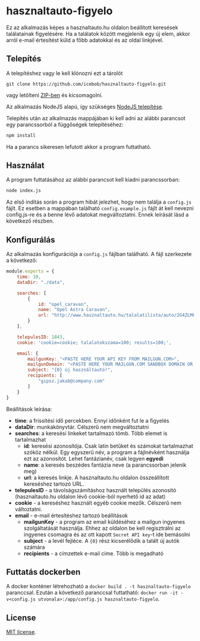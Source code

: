 # hasznaltauto-figyelo
Ez az alkalmazás képes a hasznaltauto.hu oldalon beállított keresések találatainak figyelésére. Ha a találatok között megjelenik egy új elem, akkor arról e-mail értesítést küld a főbb adatokkal és az oldal linkjével.

## Telepítés
A telepítéshez vagy le kell klónozni ezt a tárolót
```
git clone https://github.com/icebob/hasznaltauto-figyelo.git
```
vagy letölteni [ZIP-ben](https://github.com/icebob/hasznaltauto-figyelo/archive/master.zip) és kicsomagolni.

Az alkalmazás NodeJS alapú, így szükséges [NodeJS telepítése](https://nodejs.org/en/download/package-manager/).

Telepítés után az alkalmazás mappájában ki kell adni az alábbi parancsot egy parancssorból a függőségek telepítéséhez:
```bash
npm install
```

Ha a parancs sikeresen lefutott akkor a program futtatható.

## Használat
A program futtatásához az alábbi parancsot kell kiadni parancssorban:
```bash
node index.js
```

Az első indítás során a program hibát jelezhet, hogy nem találja a `config.js` fájlt. Ez esetben a mappában található `config.example.js` fájlt át kell nevezni config.js-re és a benne lévő adatokat megváltoztatni. Ennek leírását lásd a következő részben.

## Konfigurálás
Az alkalmazás konfigurációja a `config.js` fájlban található.
A fájl szerkezete a következő:
```js
module.exports = {
	time: 10,
	dataDir: "./data",

	searches: [
		{
			id: "opel_caravan",
			name: "Opel Astra Caravan",
			url: "http://www.hasznaltauto.hu/talalatilista/auto/2G4ZLM6H4LHPDGMCKJQHZDH4T2PHATRPML46HMGZD5WYO4RCKTY1QY69R2S5GSOSA2LWHHFZA4RAMCAMTTFT3HQUMW3F0OZ9RMYDQRLYCCLDQW734RMFTH7Z2GZY31W1Y5WO6UISWJC1H9SOJT9Y8PY4YPLDTJ6905AHHT11QIF2HML0FAC2CIC9YEMGCW0W2EGOKOE9TEP0M1Q8PUF4C7FEJU22745MKGG2TY2F3F7HI5LR2EOTHH9UR2OQ499J2FM0DFAWMK9DQKHE3HZL7TG7LRAS8U1UE4II1IA5KLPZO0K6C1TS7G3ZUFOIUQK26WH61FY0Z7YT6JZRRIYE99KLOGY20WF3JJY6Y2KQAHKEJR6ZRUH970AUOMD/page1"
		}
	],

	telepulesID: 1843,
	cookie: 'cookie=cookie; talalatokszama=100; results=100;',

	email: {
		mailgunKey: "<PASTE HERE YOUR API KEY FROM MAILGUN.COM>",
		mailgunDomain: "<PASTE HERE YOUR MAILGUN.COM SANDBOX DOMAIN OR CUSTOM DOMAIN>",
		subject: "{0} új használtautó!",
		recipients: [
			"gipsz.jakab@company.com"
		]
	}
}
```

Beállítások leírása:

- **time**: a frissítési idő percekben. Ennyi időnként fut le a figyelés
- **dataDir**: munkakönyvtár. Célszerű nem megváltoztatni
- **searches**: a keresési linkeket tartalmazó tömb. Több elemet is tartalmazhat
  - **id**: keresési azonosítója. Csak latin betűket és számokat tartalmazhat szóköz nélkül. Egy egyszerű név, a program a fájlnévként használja ezt az azonosítót. Lehet fantázianév, csak legyen **egyedi**
  - **name**: a keresés beszédes fantázia neve (a parancssorban jelenik meg)
  - **url**: a keresés linkje. A hasznaltauto.hu oldalon összeállított kereséshez tartozó URL.
- **telepulesID** - a távolságszámításhoz használt település azonosító (hasznaltauto.hu oldalon lévő cookie-ból nyerhető id az adat)
- **cookie** - a kereséshez használt egyéb cookie mezők. Célszerű nem változtatni. 
- **email** - e-mail értesítéshez tartozó beállítások
  - **mailgunKey** - a program az email küldéséhez a mailgun ingyenes szolgáltatását használja. Ehhez az oldalon be kell regisztrálni az ingyenes csomagra és az ott kapott `Secret API key`-t ide bemásolni
  - **subject** - a levél fejléce. A `{0}` rész kicserélődik a talált új autók számára
  - **recipients** - a címzettek e-mail címe. Több is megadható

## Futtatás dockerben

A docker konténer létrehozható a `docker build . -t hasznaltauto-figyelo`
paranccsal.  Ezután a következő paranccsal futtatható: `docker run -it
-v<config.js utvonala>:/app/config.js hasznaltauto-figyelo`.

## License
[MIT license](https://tldrlegal.com/license/mit-license).
